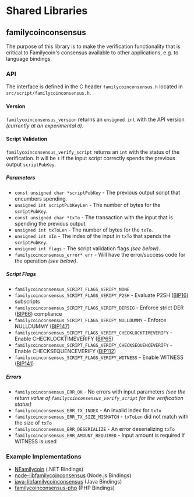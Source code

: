 Shared Libraries
================

## familycoinconsensus

The purpose of this library is to make the verification functionality that is critical to Familycoin's consensus available to other applications, e.g. to language bindings.

### API

The interface is defined in the C header `familycoinconsensus.h` located in  `src/script/familycoinconsensus.h`.

#### Version

`familycoinconsensus_version` returns an `unsigned int` with the API version *(currently at an experimental `0`)*.

#### Script Validation

`familycoinconsensus_verify_script` returns an `int` with the status of the verification. It will be `1` if the input script correctly spends the previous output `scriptPubKey`.

##### Parameters
- `const unsigned char *scriptPubKey` - The previous output script that encumbers spending.
- `unsigned int scriptPubKeyLen` - The number of bytes for the `scriptPubKey`.
- `const unsigned char *txTo` - The transaction with the input that is spending the previous output.
- `unsigned int txToLen` - The number of bytes for the `txTo`.
- `unsigned int nIn` - The index of the input in `txTo` that spends the `scriptPubKey`.
- `unsigned int flags` - The script validation flags *(see below)*.
- `familycoinconsensus_error* err` - Will have the error/success code for the operation *(see below)*.

##### Script Flags
- `familycoinconsensus_SCRIPT_FLAGS_VERIFY_NONE`
- `familycoinconsensus_SCRIPT_FLAGS_VERIFY_P2SH` - Evaluate P2SH ([BIP16](https://github.com/familycoin/bips/blob/master/bip-0016.mediawiki)) subscripts
- `familycoinconsensus_SCRIPT_FLAGS_VERIFY_DERSIG` - Enforce strict DER ([BIP66](https://github.com/familycoin/bips/blob/master/bip-0066.mediawiki)) compliance
- `familycoinconsensus_SCRIPT_FLAGS_VERIFY_NULLDUMMY` - Enforce NULLDUMMY ([BIP147](https://github.com/familycoin/bips/blob/master/bip-0147.mediawiki))
- `familycoinconsensus_SCRIPT_FLAGS_VERIFY_CHECKLOCKTIMEVERIFY` - Enable CHECKLOCKTIMEVERIFY ([BIP65](https://github.com/familycoin/bips/blob/master/bip-0065.mediawiki))
- `familycoinconsensus_SCRIPT_FLAGS_VERIFY_CHECKSEQUENCEVERIFY` - Enable CHECKSEQUENCEVERIFY ([BIP112](https://github.com/familycoin/bips/blob/master/bip-0112.mediawiki))
- `familycoinconsensus_SCRIPT_FLAGS_VERIFY_WITNESS` - Enable WITNESS ([BIP141](https://github.com/familycoin/bips/blob/master/bip-0141.mediawiki))

##### Errors
- `familycoinconsensus_ERR_OK` - No errors with input parameters *(see the return value of `familycoinconsensus_verify_script` for the verification status)*
- `familycoinconsensus_ERR_TX_INDEX` - An invalid index for `txTo`
- `familycoinconsensus_ERR_TX_SIZE_MISMATCH` - `txToLen` did not match with the size of `txTo`
- `familycoinconsensus_ERR_DESERIALIZE` - An error deserializing `txTo`
- `familycoinconsensus_ERR_AMOUNT_REQUIRED` - Input amount is required if WITNESS is used

### Example Implementations
- [NFamilycoin](https://github.com/NicolasDorier/NFamilycoin/blob/master/NFamilycoin/Script.cs#L814) (.NET Bindings)
- [node-libfamilycoinconsensus](https://github.com/bitpay/node-libfamilycoinconsensus) (Node.js Bindings)
- [java-libfamilycoinconsensus](https://github.com/dexX7/java-libfamilycoinconsensus) (Java Bindings)
- [familycoinconsensus-php](https://github.com/Bit-Wasp/familycoinconsensus-php) (PHP Bindings)
